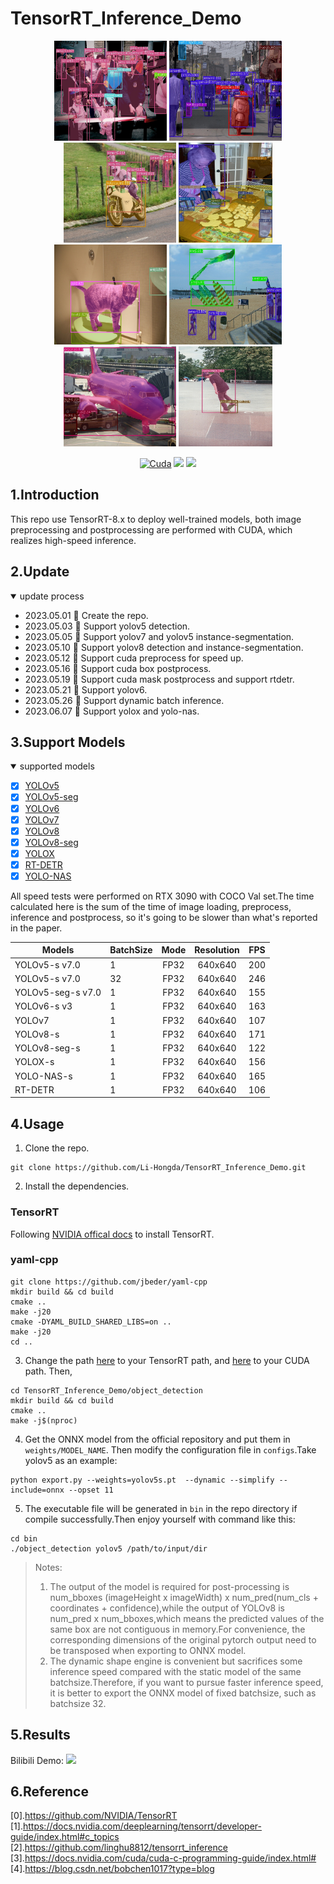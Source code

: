 # TensorRT_Inference_Demo
<div align="center">
<img src="assets/000000005001.jpg" height="160px" width="180px" >
<img src="assets/000000142324.jpg" height="160px" width="180px" >
<img src="assets/000000007816.jpg" height="160px" width="180px" >
<img src="assets/000000017899.jpg" height="160px" width="150px" >

<img src="assets/000000157807.jpg" height="160px" width="180px" >
<img src="assets/000000294695.jpg" height="160px" 
width="180px" >
<img src="assets/000000579158.jpg" height="160px" 
width="180px" >
<img src="assets/000000007977.jpg" height="160px" width="150px" >

</div>

<div align="center">

  [![Cuda](https://img.shields.io/badge/CUDA-11.3-%2376B900?logo=nvidia)](https://developer.nvidia.com/cuda-toolkit-archive)
  [![](https://img.shields.io/badge/TensorRT-8.6.0.12-%2376B900.svg?style=flat&logo=tensorrt)](https://developer.nvidia.com/nvidia-tensorrt-8x-download)
  [![](https://img.shields.io/badge/ubuntu-20.04-orange.svg?style=flat&logo=ubuntu)](https://releases.ubuntu.com/20.04/)

</div>

## 1.Introduction
This repo use TensorRT-8.x to deploy well-trained models, both image preprocessing and postprocessing are performed with CUDA, which realizes high-speed inference.
## 2.Update
<details open>
<summary>update process</summary>

+ 2023.05.01 🚀 Create the repo.
+ 2023.05.03 🚀 Support yolov5 detection.
+ 2023.05.05 🚀 Support yolov7 and yolov5 instance-segmentation.
+ 2023.05.10 🚀 Support yolov8 detection and instance-segmentation.
+ 2023.05.12 🚀 Support cuda preprocess for speed up.
+ 2023.05.16 🚀 Support cuda box postprocess.
+ 2023.05.19 🚀 Support cuda mask postprocess and support rtdetr.
+ 2023.05.21 🚀 Support yolov6.
+ 2023.05.26 🚀 Support dynamic batch inference.
+ 2023.06.07 🚀 Support yolox and yolo-nas.
</details>

## 3.Support Models
<details open>
<summary>supported models</summary>

- [x] [YOLOv5](https://github.com/ultralytics/yolov5)<br>
- [x] [YOLOv5-seg](https://github.com/ultralytics/yolov5)<br>
- [x] [YOLOv6](https://github.com/meituan/YOLOv6)<br>
- [x] [YOLOv7](https://github.com/WongKinYiu/yolov7)<br>
- [x] [YOLOv8](https://github.com/ultralytics/ultralytics)<br>
- [x] [YOLOv8-seg](https://github.com/ultralytics/ultralytics)<br>
- [x] [YOLOX](https://github.com/Megvii-BaseDetection/YOLOX)<br>
- [x] [RT-DETR](https://github.com/PaddlePaddle/PaddleDetection/tree/develop/configs/rtdetr)<br>
- [x] [YOLO-NAS](https://github.com/Deci-AI/super-gradients)<br>
</details>

All speed tests were performed on RTX 3090 with COCO Val set.The time calculated here is the sum of the time of image loading, preprocess, inference and postprocess, so it's going to be slower than what's reported in the paper.
<div align='center'>

| Models | BatchSize | Mode | Resolution |  FPS  |
|-|-|:-:|:-:|:-:|
| YOLOv5-s v7.0  | 1 | FP32 | 640x640 | 200 |
| YOLOv5-s v7.0  | 32 | FP32 | 640x640 | 246 |
| YOLOv5-seg-s v7.0  | 1 | FP32 | 640x640 | 155 |
| YOLOv6-s v3  | 1 | FP32 | 640x640 | 163 |
| YOLOv7  | 1 | FP32 | 640x640 | 107 |
| YOLOv8-s  | 1 | FP32 | 640x640 | 171 |
| YOLOv8-seg-s  | 1 | FP32 | 640x640 | 122 |
| YOLOX-s  | 1 | FP32 | 640x640 | 156 |
| YOLO-NAS-s  | 1 | FP32 | 640x640 | 165 |
| RT-DETR  | 1 | FP32 | 640x640 | 106 |
</div>


## 4.Usage


1. Clone the repo.
```
git clone https://github.com/Li-Hongda/TensorRT_Inference_Demo.git
```
2. Install the dependencies.
### TensorRT
Following [NVIDIA offical docs](https://docs.nvidia.com/deeplearning/tensorrt/install-guide/index.html#installing) to install TensorRT.

### yaml-cpp
```
git clone https://github.com/jbeder/yaml-cpp
mkdir build && cd build
cmake ..
make -j20
cmake -DYAML_BUILD_SHARED_LIBS=on ..
make -j20
cd ..
```


3. Change the path [here](https://github.com/Li-Hongda/TensorRT_Inference_Demo/blob/main/object_detection/CMakeLists.txt#L19) to your TensorRT path, and [here](https://github.com/Li-Hongda/TensorRT_Inference_Demo/blob/main/object_detection/CMakeLists.txt#L11) to your CUDA path. Then,
```
cd TensorRT_Inference_Demo/object_detection
mkdir build && cd build
cmake ..
make -j$(nproc)
```
4. Get the ONNX model from the official repository and put them in `weights/MODEL_NAME`. Then modify the configuration file in `configs`.Take yolov5 as an example:
```
python export.py --weights=yolov5s.pt  --dynamic --simplify --include=onnx --opset 11
```
5. The executable file will be generated in `bin` in the repo directory if compile successfully.Then enjoy yourself with command like this:
```
cd bin
./object_detection yolov5 /path/to/input/dir 
```

> Notes:
> 1. The output of the model is required for post-processing is num_bboxes (imageHeight x imageWidth) x num_pred(num_cls + coordinates + confidence),while the output of YOLOv8 is num_pred x num_bboxes,which means the predicted values of the same box are not contiguous in memory.For convenience, the corresponding dimensions of the original pytorch output need to be transposed when exporting to ONNX model.
> 2. The dynamic shape engine is convenient but sacrifices some inference speed compared with the static model of the same batchsize.Therefore, if you want to pursue faster inference speed, it is better to export the ONNX model of fixed batchsize, such as batchsize 32.

## 5.Results
Bilibili Demo:  [![](https://img.shields.io/badge/bilibili-blue.svg?logo=bilibili)](https://www.bilibili.com/video/BV1Th4y1d7z3/?spm_id_from=333.999.0.0&vd_source=bd091b2fb1789d450ff2736f81a6912a)

## 6.Reference
[0].https://github.com/NVIDIA/TensorRT<br>
[1].https://docs.nvidia.com/deeplearning/tensorrt/developer-guide/index.html#c_topics<br>
[2].https://github.com/linghu8812/tensorrt_inference<br>
[3].https://docs.nvidia.com/cuda/cuda-c-programming-guide/index.html#<br>
[4].https://blog.csdn.net/bobchen1017?type=blog<br>



